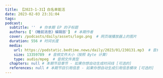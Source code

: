 ```yaml
---
title: 【2023-1-31】白名单能活
date: 2023-02-03 23:31:04
tags:
podcast:
  subtitle: ''  # 你本期 EP 的子标题
  authors: ['《睡前消息》编辑部']  # 本期作者
  cover: /podcasts/daily/assets/logo.png  # 网页端播放器上的图片
  duration: 556 # 时间长度
  media:
    url: https://podstatic.bedtime.news/daily/2023/01/230131.mp3  # 音频文件
    size: 13359789  # 音频文件大小（按照 Byte 计算）
    type: audio/mpeg  # 音频文件类型
  chapters: null # 本期节目章节 - 如果你想自动生成时间线 [可选的]
  references: null # 本期节目引用信息 - 如果你想自动生成引用信息模块 [可选的]
---
```

